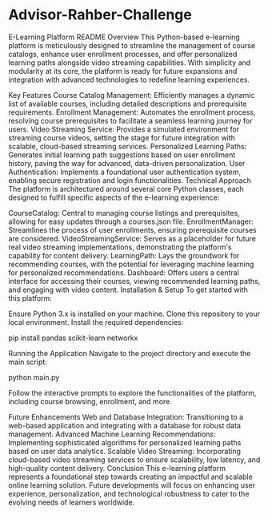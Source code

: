 # Advisor-Rahber-Challenge
E-Learning Platform README
Overview
This Python-based e-learning platform is meticulously designed to streamline the management of course catalogs, enhance user enrollment processes, and offer personalized learning paths alongside video streaming capabilities. With simplicity and modularity at its core, the platform is ready for future expansions and integration with advanced technologies to redefine learning experiences.

Key Features
Course Catalog Management: Efficiently manages a dynamic list of available courses, including detailed descriptions and prerequisite requirements.
Enrollment Management: Automates the enrollment process, resolving course prerequisites to facilitate a seamless learning journey for users.
Video Streaming Service: Provides a simulated environment for streaming course videos, setting the stage for future integration with scalable, cloud-based streaming services.
Personalized Learning Paths: Generates initial learning path suggestions based on user enrollment history, paving the way for advanced, data-driven personalization.
User Authentication: Implements a foundational user authentication system, enabling secure registration and login functionalities.
Technical Approach
The platform is architectured around several core Python classes, each designed to fulfill specific aspects of the e-learning experience:

CourseCatalog: Central to managing course listings and prerequisites, allowing for easy updates through a courses.json file.
EnrollmentManager: Streamlines the process of user enrollments, ensuring prerequisite courses are considered.
VideoStreamingService: Serves as a placeholder for future real video streaming implementations, demonstrating the platform's capability for content delivery.
LearningPath: Lays the groundwork for recommending courses, with the potential for leveraging machine learning for personalized recommendations.
Dashboard: Offers users a central interface for accessing their courses, viewing recommended learning paths, and engaging with video content.
Installation & Setup
To get started with this platform:

Ensure Python 3.x is installed on your machine.
Clone this repository to your local environment.
Install the required dependencies:

pip install pandas scikit-learn networkx


Running the Application
Navigate to the project directory and execute the main script:

python main.py

Follow the interactive prompts to explore the functionalities of the platform, including course browsing, enrollment, and more.

Future Enhancements
Web and Database Integration: Transitioning to a web-based application and integrating with a database for robust data management.
Advanced Machine Learning Recommendations: Implementing sophisticated algorithms for personalized learning paths based on user data analytics.
Scalable Video Streaming: Incorporating cloud-based video streaming services to ensure scalability, low latency, and high-quality content delivery.
Conclusion
This e-learning platform represents a foundational step towards creating an impactful and scalable online learning solution. Future developments will focus on enhancing user experience, personalization, and technological robustness to cater to the evolving needs of learners worldwide.






